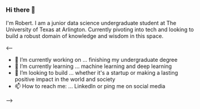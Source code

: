 ### Hi there 👋
I'm Robert. I am a junior data science undergraduate student at The University of Texas at Arlington. Currently pivoting into tech and looking to build a robust domain of knowledge and wisdom in this space.

<--

- 🔭 I’m currently working on ... finishing my undergraduate degree
- 🌱 I’m currently learning ... machine learning and deep learning
- 👯 I’m looking to build ... whether it's a startup or making a lasting positive impact in the world and society
- 📫 How to reach me: ... LinkedIn or ping me on social media

-->
